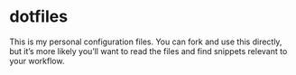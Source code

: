 # dotfiles
This is my personal configuration files. You can fork and use this directly, but it’s more likely you’ll want to read the files and find snippets relevant to your workflow.
